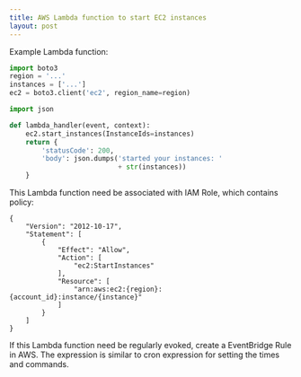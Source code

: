 ```yaml
---
title: AWS Lambda function to start EC2 instances
layout: post
---
```


Example Lambda function:

```python
import boto3
region = '...'
instances = ['...']
ec2 = boto3.client('ec2', region_name=region)

import json

def lambda_handler(event, context):
    ec2.start_instances(InstanceIds=instances)
    return {
        'statusCode': 200,
        'body': json.dumps('started your instances: '
                           + str(instances))
    }
```

This Lambda function need be associated with IAM Role, which contains policy:

```
{
    "Version": "2012-10-17",
    "Statement": [
        {
            "Effect": "Allow",
            "Action": [
                "ec2:StartInstances"
            ],
            "Resource": [
                "arn:aws:ec2:{region}:{account_id}:instance/{instance}"
            ]
        }
    ]
}
```

If this Lambda function need be regularly evoked, create a EventBridge Rule in AWS. The expression is similar to cron expression for setting the times and commands.
